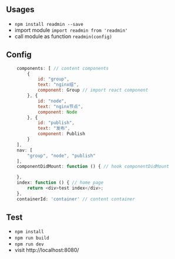 ## Usages 

* `npm install readmin --save`
* import module `import readmin from 'readmin'`
* call module as function `readmin(config)`

## Config


```javascript
    components: [ // content components
		{
			id: "group",
			text: "nginx组",
			component: Group // import react component
		}, {
			id: "node",
			text: "nginx节点",
			component: Node
		}, {
			id: "publish",
			text: "发布",
			component: Publish
		}
	],
	nav: [
		"group", "node", "publish"
	],
	componentDidMount: function () { // hook componentDidMount

	},
	index: function () { // home page
		return <div>test index</div>; 
	},
	containerId: 'container' // content container
```


## Test

* `npm install`
* `npm run build`
* `npm run dev`
* visit http://localhost:8080/
